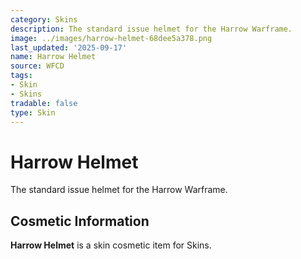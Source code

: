 ```yaml
---
category: Skins
description: The standard issue helmet for the Harrow Warframe.
image: ../images/harrow-helmet-68dee5a378.png
last_updated: '2025-09-17'
name: Harrow Helmet
source: WFCD
tags:
- Skin
- Skins
tradable: false
type: Skin
---
```


# Harrow Helmet

The standard issue helmet for the Harrow Warframe.

## Cosmetic Information

**Harrow Helmet** is a skin cosmetic item for Skins.

